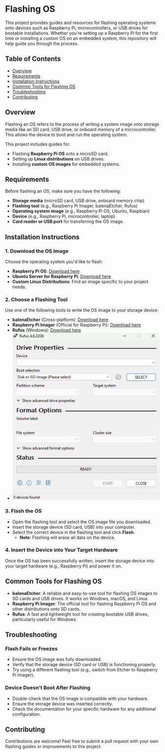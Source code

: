 # Flashing OS

This project provides guides and resources for flashing operating systems onto devices such as Raspberry Pi, microcontrollers, or USB drives for bootable installations. Whether you're setting up a Raspberry Pi for the first time or installing a custom OS on an embedded system, this repository will help guide you through the process.

## Table of Contents
- [Overview](#overview)
- [Requirements](#requirements)
- [Installation Instructions](#installation-instructions)
- [Common Tools for Flashing OS](#common-tools-for-flashing-os)
- [Troubleshooting](#troubleshooting)
- [Contributing](#contributing)

## Overview
Flashing an OS refers to the process of writing a system image onto storage media like an SD card, USB drive, or onboard memory of a microcontroller. This allows the device to boot and run the operating system.

This project includes guides for:
- Flashing **Raspberry Pi OS** onto a microSD card.
- Setting up **Linux distributions** on USB drives.
- Installing **custom OS images** for embedded systems.

## Requirements
Before flashing an OS, make sure you have the following:
- **Storage media** (microSD card, USB drive, onboard memory chip)
- **Flashing tool** (e.g., Raspberry Pi Imager, balenaEtcher, Rufus)
- **Operating system image** (e.g., Raspberry Pi OS, Ubuntu, Raspbian)
- **Device** (e.g., Raspberry Pi, microcontroller, laptop)
- **Card reader or USB port** for transferring the OS image.

## Installation Instructions

### 1. Download the OS Image
Choose the operating system you'd like to flash:
- **Raspberry Pi OS**: [Download here](https://www.raspberrypi.org/software/)
- **Ubuntu Server for Raspberry Pi**: [Download here](https://ubuntu.com/download/raspberry-pi)
- **Custom Linux Distributions**: Find an image specific to your project needs.

### 2. Choose a Flashing Tool
Use one of the following tools to write the OS image to your storage device:
- **balenaEtcher** (Cross-platform): [Download here](https://www.balena.io/etcher/)
- **Raspberry Pi Imager** (Official for Raspberry Pi): [Download here](https://www.raspberrypi.org/software/)
- **Rufus** (Windows): [Download here](https://rufus.ie/)
- <img src="/Flashing OS/Rufus.png" alt="Description" width="500"/>

### 3. Flash the OS
- Open the flashing tool and select the OS image file you downloaded.
- Insert the storage device (SD card, USB) into your computer.
- Select the correct device in the flashing tool and click **Flash**.
    - **Note**: Flashing will erase all data on the device.

### 4. Insert the Device into Your Target Hardware
Once the OS has been successfully written, insert the storage device into your target hardware (e.g., Raspberry Pi) and power it on.

## Common Tools for Flashing OS

- **balenaEtcher**: A reliable and easy-to-use tool for flashing OS images to SD cards and USB drives. It works on Windows, macOS, and Linux.
- **Raspberry Pi Imager**: The official tool for flashing Raspberry Pi OS and other distributions onto SD cards.
- **Rufus**: A fast and lightweight tool for creating bootable USB drives, particularly useful for Windows.

## Troubleshooting

### Flash Fails or Freezes
- Ensure the OS image was fully downloaded.
- Verify that the storage device (SD card or USB) is functioning properly.
- Try using a different flashing tool (e.g., switch from Etcher to Raspberry Pi Imager).

### Device Doesn't Boot After Flashing
- Double-check that the OS image is compatible with your hardware.
- Ensure the storage device was inserted correctly.
- Check the documentation for your specific hardware for any additional configuration.

## Contributing
Contributions are welcome! Feel free to submit a pull request with your own flashing guides or improvements to this project.

